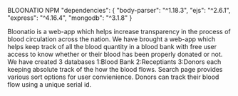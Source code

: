 BLOONATIO
NPM
"dependencies": {
    "body-parser": "^1.18.3",
    "ejs": "^2.6.1",
    "express": "^4.16.4",
    "mongodb": "^3.1.8"
  }
  
  Bloonatio is a web-app which helps increase transparency in the process of blood circulation across the nation.
  We have brought a web-app which helps keep track of all the blood quantity in a blood bank with free user access to know whether or their blood has been properly donated or not.
  We have created 3 databases 1:Blood Bank 2:Receptiants 3:Donors each keeping absolute track of the how the blood flows.
  Search page provides various sort options for user convienience.
  Donors can track their blood flow using a unique serial id.
  
